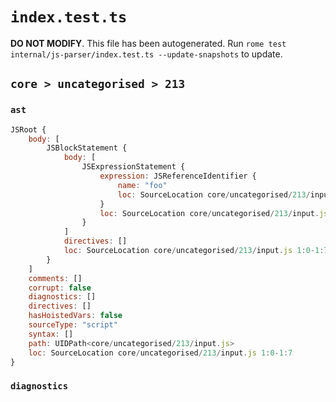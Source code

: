 # `index.test.ts`

**DO NOT MODIFY**. This file has been autogenerated. Run `rome test internal/js-parser/index.test.ts --update-snapshots` to update.

## `core > uncategorised > 213`

### `ast`

```javascript
JSRoot {
	body: [
		JSBlockStatement {
			body: [
				JSExpressionStatement {
					expression: JSReferenceIdentifier {
						name: "foo"
						loc: SourceLocation core/uncategorised/213/input.js 1:2-1:5 (foo)
					}
					loc: SourceLocation core/uncategorised/213/input.js 1:2-1:5
				}
			]
			directives: []
			loc: SourceLocation core/uncategorised/213/input.js 1:0-1:7
		}
	]
	comments: []
	corrupt: false
	diagnostics: []
	directives: []
	hasHoistedVars: false
	sourceType: "script"
	syntax: []
	path: UIDPath<core/uncategorised/213/input.js>
	loc: SourceLocation core/uncategorised/213/input.js 1:0-1:7
}
```

### `diagnostics`

```

```
